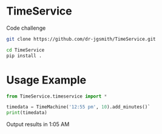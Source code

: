 # TimeService

Code challenge

```bash
git clone https://github.com/dr-jgsmith/TimeService.git

cd TimeService
pip install .
```

# Usage Example

```python
from TimeService.timeservice import *

timedata = TimeMachine('12:55 pm', 10).add_minutes()`
print(timedata)
```

Output results in 1:05 AM

